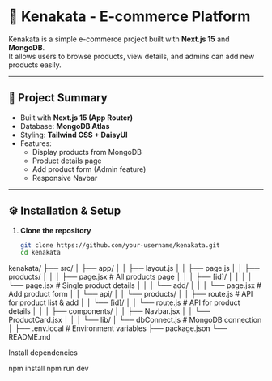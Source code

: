 # 🛒 Kenakata - E-commerce Platform

Kenakata is a simple e-commerce project built with **Next.js 15** and **MongoDB**.  
It allows users to browse products, view details, and admins can add new products easily.

---

## 🚀 Project Summary

- Built with **Next.js 15 (App Router)**  
- Database: **MongoDB Atlas**  
- Styling: **Tailwind CSS + DaisyUI**  
- Features:  
  - Display products from MongoDB  
  - Product details page  
  - Add product form (Admin feature)  
  - Responsive Navbar  

---

## ⚙️ Installation & Setup

1. **Clone the repository**
   ```bash
   git clone https://github.com/your-username/kenakata.git
   cd kenakata

kenakata/
├── src/
│   ├── app/
│   │   ├── layout.js
│   │   ├── page.js
│   │   ├── products/
│   │   │   ├── page.jsx          # All products page
│   │   │   ├── [id]/
│   │   │   │   └── page.jsx      # Single product details
│   │   │   └── add/
│   │   │       └── page.jsx      # Add product form
│   │   └── api/
│   │       └── products/
│   │           ├── route.js      # API for product list & add
│   │           └── [id]/
│   │               └── route.js  # API for product details
│   │
│   ├── components/
│   │   ├── Navbar.jsx
│   │   └── ProductCard.jsx
│   │
│   └── lib/
│       └── dbConnect.js          # MongoDB connection
│
├── .env.local                    # Environment variables
├── package.json
└── README.md


Install dependencies

npm install
npm run dev
